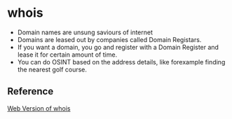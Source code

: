 # whois

- Domain names are unsung saviours of internet
- Domains are leased out by companies called Domain Registars.
- If you want a domain, you go and register with a Domain Register and lease it for certain amount of time.
- You can do OSINT based on the address details, like forexample finding the nearest golf course.

## Reference
[Web Version of whois](https://www.whois.com/whois/)
